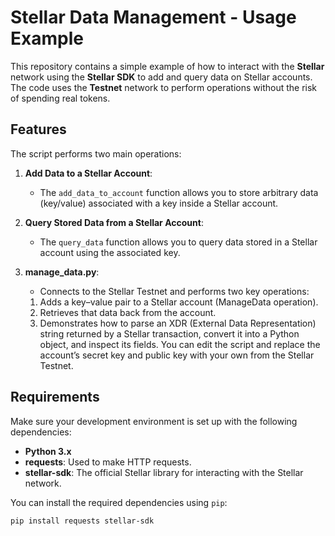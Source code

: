 # Stellar Data Management - Usage Example

This repository contains a simple example of how to interact with the **Stellar** network using the **Stellar SDK** to add and query data on Stellar accounts. The code uses the **Testnet** network to perform operations without the risk of spending real tokens.

## Features

The script performs two main operations:

1. **Add Data to a Stellar Account**:  
   - The `add_data_to_account` function allows you to store arbitrary data (key/value) associated with a key inside a Stellar account.
   
2. **Query Stored Data from a Stellar Account**:  
   - The `query_data` function allows you to query data stored in a Stellar account using the associated key.

3. **manage_data.py**:  
   - Connects to the Stellar Testnet and performs two key operations:
   1. Adds a key–value pair to a Stellar account (ManageData operation).
   2. Retrieves that data back from the account.
   3. Demonstrates how to parse an XDR (External Data Representation) string returned by a Stellar transaction, convert it into a Python object, and inspect its fields.
   You can edit the script and replace the account’s secret key and public key with your own from the Stellar Testnet.
   
## Requirements

Make sure your development environment is set up with the following dependencies:

- **Python 3.x**  
- **requests**: Used to make HTTP requests.  
- **stellar-sdk**: The official Stellar library for interacting with the Stellar network.  

You can install the required dependencies using `pip`:

```bash
pip install requests stellar-sdk
```


